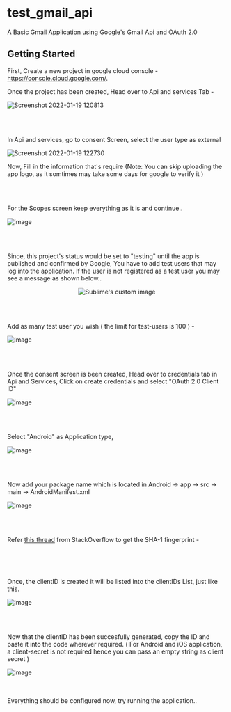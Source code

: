 # test_gmail_api

A Basic Gmail Application using Google's Gmail Api and OAuth 2.0

## Getting Started

First, Create a new project in google cloud console - https://console.cloud.google.com/. 

Once the project has been created, Head over to Api and services Tab - 

![Screenshot 2022-01-19 120813](https://user-images.githubusercontent.com/70502672/150079536-19b00607-6834-47a0-9989-1f1a8da33e66.png)

<br><br>

In Api and services, go to consent Screen, select the user type as external

![Screenshot 2022-01-19 122730](https://user-images.githubusercontent.com/70502672/150079930-3b0114f0-cc9a-4c90-97c2-65a2100cc765.png)

Now, Fill in the information that's require (Note: You can skip uploading the app logo, as it somtimes may take some days for google to verify it )

<br><br>

For the Scopes screen keep everything as it is and continue..

![image](https://user-images.githubusercontent.com/70502672/150080527-9ac53c17-aca1-4253-9e4b-a810bebae565.png)

<br><br>

Since, this project's status would be set to "testing" until the app is published and confirmed by Google, You have to add test users that may log into the application. If the user is not registered as a test user you may see a message as shown below.. 

<p align="center">
  <img src="https://user-images.githubusercontent.com/70502672/150082872-8fe36475-b069-4aac-a62e-cb8ef9840514.png?raw=true" alt="Sublime's custom image"/>
</p>
  

<br><br>

Add as many test user you wish ( the limit for test-users is 100 ) - 

![image](https://user-images.githubusercontent.com/70502672/150081383-0f10233c-097d-4a14-9a58-0a7a04899476.png)

<br><br> 

Once the consent screen is been created, Head over to credentials tab in Api and Services, Click on create credentials and select "OAuth 2.0 Client ID"

![image](https://user-images.githubusercontent.com/70502672/150089753-83914bec-af63-4e0c-8ee8-27a49c57525d.png)

<br> <br> 

Select "Android" as Application type,

![image](https://user-images.githubusercontent.com/70502672/150089848-190a2718-59c7-4bdf-ac8e-71c88db2248c.png)

<br><br>

Now add your package name which is located in Android -> app -> src -> main -> AndroidManifest.xml

![image](https://user-images.githubusercontent.com/70502672/150090170-5d11c73a-89f6-4188-8cd0-601cfed5b824.png)

<br> <br> 

Refer [this thread](https://stackoverflow.com/questions/51845559/generate-sha-1-for-flutter-react-native-android-native-app) from StackOverflow to get the SHA-1 fingerprint -


<br> <br> <br>

Once, the clientID is created it will be listed into the clientIDs List, just like this.

![image](https://user-images.githubusercontent.com/70502672/150091574-c01577ee-97d9-47d4-a59b-0c1e5305f618.png)

<br><br>

Now that the clientID has been succesfully generated, copy the ID and paste it into the code wherever required. ( For Android and iOS application, a client-secret is not required hence you can pass an empty string as client secret ) 

![image](https://user-images.githubusercontent.com/70502672/150091106-76050b55-4228-4e92-b73c-ea6cbf5d3f08.png)

<br><br>
Everything should be configured now, try running the application..
